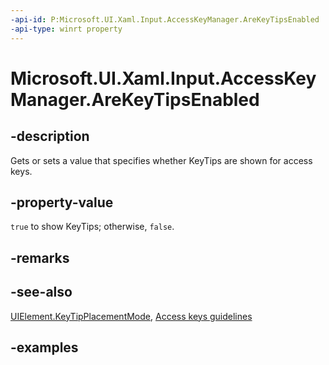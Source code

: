 ```yaml
---
-api-id: P:Microsoft.UI.Xaml.Input.AccessKeyManager.AreKeyTipsEnabled
-api-type: winrt property
---
```


<!-- Property syntax.
public bool AreKeyTipsEnabled { get;  set; }
-->

# Microsoft.UI.Xaml.Input.AccessKeyManager.AreKeyTipsEnabled

## -description

Gets or sets a value that specifies whether KeyTips are shown for access keys.

## -property-value

`true` to show KeyTips; otherwise, `false`.

## -remarks

## -see-also

[UIElement.KeyTipPlacementMode](../microsoft.ui.xaml/uielement_keytipplacementmode.md), [Access keys guidelines](/windows/apps/design/input/access-keys)

## -examples
